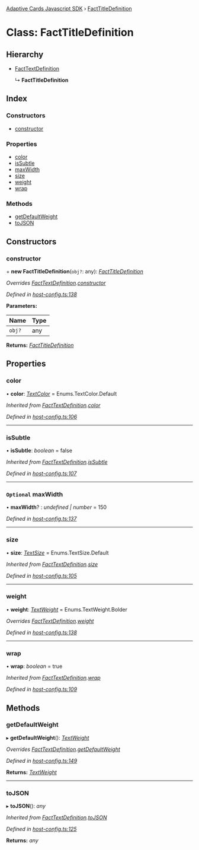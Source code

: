 [Adaptive Cards Javascript SDK](../README.md) › [FactTitleDefinition](facttitledefinition.md)

# Class: FactTitleDefinition

## Hierarchy

* [FactTextDefinition](facttextdefinition.md)

  ↳ **FactTitleDefinition**

## Index

### Constructors

* [constructor](facttitledefinition.md#constructor)

### Properties

* [color](facttitledefinition.md#color)
* [isSubtle](facttitledefinition.md#issubtle)
* [maxWidth](facttitledefinition.md#optional-maxwidth)
* [size](facttitledefinition.md#size)
* [weight](facttitledefinition.md#weight)
* [wrap](facttitledefinition.md#wrap)

### Methods

* [getDefaultWeight](facttitledefinition.md#getdefaultweight)
* [toJSON](facttitledefinition.md#tojson)

## Constructors

###  constructor

\+ **new FactTitleDefinition**(`obj?`: any): *[FactTitleDefinition](facttitledefinition.md)*

*Overrides [FactTextDefinition](facttextdefinition.md).[constructor](facttextdefinition.md#constructor)*

*Defined in [host-config.ts:138](https://github.com/microsoft/AdaptiveCards/blob/899191664/source/nodejs/adaptivecards/src/host-config.ts#L138)*

**Parameters:**

Name | Type |
------ | ------ |
`obj?` | any |

**Returns:** *[FactTitleDefinition](facttitledefinition.md)*

## Properties

###  color

• **color**: *[TextColor](../enums/textcolor.md)* = Enums.TextColor.Default

*Inherited from [FactTextDefinition](facttextdefinition.md).[color](facttextdefinition.md#color)*

*Defined in [host-config.ts:106](https://github.com/microsoft/AdaptiveCards/blob/899191664/source/nodejs/adaptivecards/src/host-config.ts#L106)*

___

###  isSubtle

• **isSubtle**: *boolean* = false

*Inherited from [FactTextDefinition](facttextdefinition.md).[isSubtle](facttextdefinition.md#issubtle)*

*Defined in [host-config.ts:107](https://github.com/microsoft/AdaptiveCards/blob/899191664/source/nodejs/adaptivecards/src/host-config.ts#L107)*

___

### `Optional` maxWidth

• **maxWidth**? : *undefined | number* = 150

*Defined in [host-config.ts:137](https://github.com/microsoft/AdaptiveCards/blob/899191664/source/nodejs/adaptivecards/src/host-config.ts#L137)*

___

###  size

• **size**: *[TextSize](../enums/textsize.md)* = Enums.TextSize.Default

*Inherited from [FactTextDefinition](facttextdefinition.md).[size](facttextdefinition.md#size)*

*Defined in [host-config.ts:105](https://github.com/microsoft/AdaptiveCards/blob/899191664/source/nodejs/adaptivecards/src/host-config.ts#L105)*

___

###  weight

• **weight**: *[TextWeight](../enums/textweight.md)* = Enums.TextWeight.Bolder

*Overrides [FactTextDefinition](facttextdefinition.md).[weight](facttextdefinition.md#weight)*

*Defined in [host-config.ts:138](https://github.com/microsoft/AdaptiveCards/blob/899191664/source/nodejs/adaptivecards/src/host-config.ts#L138)*

___

###  wrap

• **wrap**: *boolean* = true

*Inherited from [FactTextDefinition](facttextdefinition.md).[wrap](facttextdefinition.md#wrap)*

*Defined in [host-config.ts:109](https://github.com/microsoft/AdaptiveCards/blob/899191664/source/nodejs/adaptivecards/src/host-config.ts#L109)*

## Methods

###  getDefaultWeight

▸ **getDefaultWeight**(): *[TextWeight](../enums/textweight.md)*

*Overrides [FactTextDefinition](facttextdefinition.md).[getDefaultWeight](facttextdefinition.md#getdefaultweight)*

*Defined in [host-config.ts:149](https://github.com/microsoft/AdaptiveCards/blob/899191664/source/nodejs/adaptivecards/src/host-config.ts#L149)*

**Returns:** *[TextWeight](../enums/textweight.md)*

___

###  toJSON

▸ **toJSON**(): *any*

*Inherited from [FactTextDefinition](facttextdefinition.md).[toJSON](facttextdefinition.md#tojson)*

*Defined in [host-config.ts:125](https://github.com/microsoft/AdaptiveCards/blob/899191664/source/nodejs/adaptivecards/src/host-config.ts#L125)*

**Returns:** *any*
